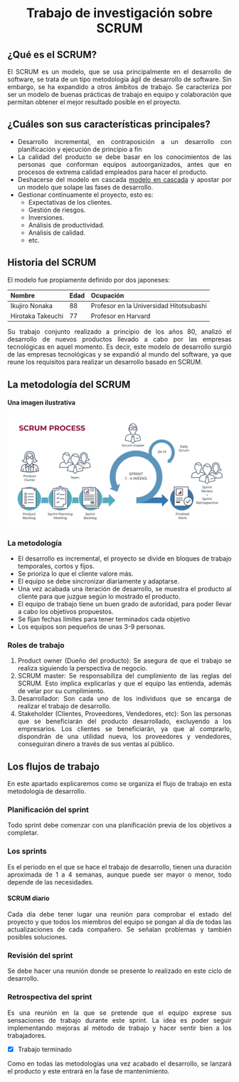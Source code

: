<div align="justify">

# <div align="center">Trabajo de investigación sobre SCRUM</div>

## ¿Qué es el SCRUM?
El SCRUM es un modelo, que se usa principalmente en el desarrollo de software, se trata de un tipo metodología ágil de desarrollo de software. Sin embargo, se ha expandido a otros ámbitos de trabajo. Se caracteriza por ser un modelo de buenas prácticas de trabajo en equipo y colaboración que permitan obtener el mejor resultado posible en el proyecto.

## ¿Cuáles son sus características principales?
* Desarrollo incremental, en contraposición a un desarrollo con planificación y ejecución de principio a fin
* La calidad del producto se debe basar en los conocimientos de las personas que conforman equipos autoorganizados, antes que en procesos de extrema calidad empleados para hacer el producto.
* Deshacerse del modelo en cascada [modelo en cascada](/Markdown-3/Tipos_Desarrollo.md) y apostar por un modelo que solape las fases de desarrollo.
* Gestionar continuamente el proyecto, esto es:
    * Expectativas de los clientes.
    * Gestión de riesgos.
    * Inversiones.
    * Análisis de productividad.
    * Análisis de calidad.
    * etc.

## Historia del SCRUM
El modelo fue propiamente definido por dos japoneses:

|Nombre|Edad|Ocupación|
|------|----|---------|
|Ikujiro Nonaka|88|Profesor en la Universidad Hitotsubashi|
|Hirotaka Takeuchi|77|Profesor en Harvard|

Su trabajo conjunto realizado a principio de los años 80, analizó el desarrollo de nuevos productos llevado a cabo por las empresas tecnológicas en aquel momento. Es decir, este modelo de desarrollo surgió de las empresas tecnológicas y se expandió al mundo del software, ya que reune los requisitos para realizar un desarrollo basado en SCRUM.

## La metodología del SCRUM
#### Una imagen ilustrativa

![SCRUM](images/SCRUM.jpeg)

### La metodología
+ El desarrollo es incremental, el proyecto se divide en bloques de trabajo temporales, cortos y fijos.
+ Se prioriza lo que el cliente valore más.
+ El equipo se debe sincronizar diariamente y adaptarse.
+ Una vez acabada una iteración de desarrollo, se muestra el producto al cliente para que juzgue según lo mostrado el producto.
+ El equipo de trabajo tiene un buen grado de autoridad, para poder llevar a cabo los objetivos propuestos.
+ Se fijan fechas límites para tener terminados cada objetivo
+ Los equipos son pequeños de unas 3-9 personas.

### Roles de trabajo
1. Product owner (Dueño del producto): Se asegura de que el trabajo se realiza siguiendo la perspectiva de negocio.
2. SCRUM master: Se responsabiliza del cumplimiento de las reglas del SCRUM. Esto implica explicarlas y que el equipo las entienda, además de velar por su cumplimiento.
3. Desarrollador: Son cada uno de los individuos que se encarga de realizar el trabajo de desarrollo.
4. Stakeholder (Clientes, Proveedores, Vendedores, etc): Son las personas que se beneficiarán del producto desarrollado, excluyendo a los empresarios. Los clientes se beneficiarán, ya que al comprarlo, dispondrán de una utilidad nueva, los proveedores y vendedores, conseguiran dinero a través de sus ventas al público.

## Los flujos de trabajo
En este apartado explicaremos como se organiza el flujo de trabajo en esta metodología de desarrollo.

### Planificación del sprint
Todo sprint debe comenzar con una planificación previa de los objetivos a completar.

### Los sprints
Es el periodo en el que se hace el trabajo de desarrollo, tienen una duración aproximada de 1 a 4 semanas, aunque puede ser mayor o menor, todo depende de las necesidades.
#### SCRUM diario
Cada día debe tener lugar una reunión para comprobar el estado del proyecto y que todos los miembros del equipo se pongan al día de todas las actualizaciones de cada compañero. Se señalan problemas y también posibles soluciones.

### Revisión del sprint
Se debe hacer una reunión donde se presente lo realizado en este ciclo de desarrollo.

### Retrospectiva del sprint
Es una reunión en la que se pretende que el equipo exprese sus sensaciones de trabajo durante este sprint. La idea es poder seguir implementando mejoras al método de trabajo y hacer sentir bien a los trabajadores.

* [X] Trabajo terminado

Como en todas las metodologías una vez acabado el desarrollo, se lanzará el producto y este entrará en la fase de mantenimiento.


</div>